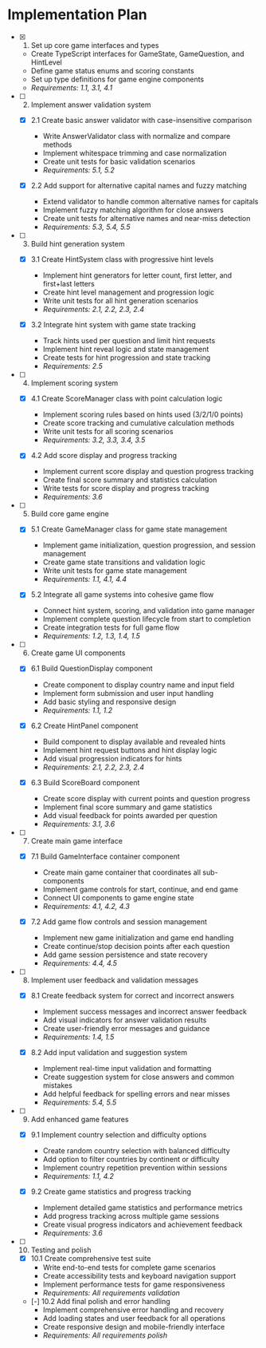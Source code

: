 # Implementation Plan

- [x] 1. Set up core game interfaces and types
  - Create TypeScript interfaces for GameState, GameQuestion, and HintLevel
  - Define game status enums and scoring constants
  - Set up type definitions for game engine components
  - _Requirements: 1.1, 3.1, 4.1_

- [ ] 2. Implement answer validation system
  - [x] 2.1 Create basic answer validator with case-insensitive comparison
    - Write AnswerValidator class with normalize and compare methods
    - Implement whitespace trimming and case normalization
    - Create unit tests for basic validation scenarios
    - _Requirements: 5.1, 5.2_

  - [x] 2.2 Add support for alternative capital names and fuzzy matching
    - Extend validator to handle common alternative names for capitals
    - Implement fuzzy matching algorithm for close answers
    - Create unit tests for alternative names and near-miss detection
    - _Requirements: 5.3, 5.4, 5.5_

- [ ] 3. Build hint generation system
  - [x] 3.1 Create HintSystem class with progressive hint levels
    - Implement hint generators for letter count, first letter, and first+last letters
    - Create hint level management and progression logic
    - Write unit tests for all hint generation scenarios
    - _Requirements: 2.1, 2.2, 2.3, 2.4_

  - [x] 3.2 Integrate hint system with game state tracking
    - Track hints used per question and limit hint requests
    - Implement hint reveal logic and state management
    - Create tests for hint progression and state tracking
    - _Requirements: 2.5_

- [ ] 4. Implement scoring system
  - [x] 4.1 Create ScoreManager class with point calculation logic
    - Implement scoring rules based on hints used (3/2/1/0 points)
    - Create score tracking and cumulative calculation methods
    - Write unit tests for all scoring scenarios
    - _Requirements: 3.2, 3.3, 3.4, 3.5_

  - [x] 4.2 Add score display and progress tracking
    - Implement current score display and question progress tracking
    - Create final score summary and statistics calculation
    - Write tests for score display and progress tracking
    - _Requirements: 3.6_

- [ ] 5. Build core game engine
  - [x] 5.1 Create GameManager class for game state management
    - Implement game initialization, question progression, and session management
    - Create game state transitions and validation logic
    - Write unit tests for game state management
    - _Requirements: 1.1, 4.1, 4.4_

  - [x] 5.2 Integrate all game systems into cohesive game flow
    - Connect hint system, scoring, and validation into game manager
    - Implement complete question lifecycle from start to completion
    - Create integration tests for full game flow
    - _Requirements: 1.2, 1.3, 1.4, 1.5_

- [ ] 6. Create game UI components
  - [x] 6.1 Build QuestionDisplay component
    - Create component to display country name and input field
    - Implement form submission and user input handling
    - Add basic styling and responsive design
    - _Requirements: 1.1, 1.2_

  - [x] 6.2 Create HintPanel component
    - Build component to display available and revealed hints
    - Implement hint request buttons and hint display logic
    - Add visual progression indicators for hints
    - _Requirements: 2.1, 2.2, 2.3, 2.4_

  - [x] 6.3 Build ScoreBoard component
    - Create score display with current points and question progress
    - Implement final score summary and game statistics
    - Add visual feedback for points awarded per question
    - _Requirements: 3.1, 3.6_

- [ ] 7. Create main game interface
  - [x] 7.1 Build GameInterface container component
    - Create main game container that coordinates all sub-components
    - Implement game controls for start, continue, and end game
    - Connect UI components to game engine state
    - _Requirements: 4.1, 4.2, 4.3_

  - [x] 7.2 Add game flow controls and session management
    - Implement new game initialization and game end handling
    - Create continue/stop decision points after each question
    - Add game session persistence and state recovery
    - _Requirements: 4.4, 4.5_

- [ ] 8. Implement user feedback and validation messages
  - [x] 8.1 Create feedback system for correct and incorrect answers
    - Implement success messages and incorrect answer feedback
    - Add visual indicators for answer validation results
    - Create user-friendly error messages and guidance
    - _Requirements: 1.4, 1.5_

  - [x] 8.2 Add input validation and suggestion system
    - Implement real-time input validation and formatting
    - Create suggestion system for close answers and common mistakes
    - Add helpful feedback for spelling errors and near misses
    - _Requirements: 5.4, 5.5_

- [ ] 9. Add enhanced game features
  - [x] 9.1 Implement country selection and difficulty options
    - Create random country selection with balanced difficulty
    - Add option to filter countries by continent or difficulty
    - Implement country repetition prevention within sessions
    - _Requirements: 1.1, 4.2_

  - [x] 9.2 Create game statistics and progress tracking
    - Implement detailed game statistics and performance metrics
    - Add progress tracking across multiple game sessions
    - Create visual progress indicators and achievement feedback
    - _Requirements: 3.6_

- [ ] 10. Testing and polish
  - [x] 10.1 Create comprehensive test suite
    - Write end-to-end tests for complete game scenarios
    - Create accessibility tests and keyboard navigation support
    - Implement performance tests for game responsiveness
    - _Requirements: All requirements validation_

  - [-] 10.2 Add final polish and error handling
    - Implement comprehensive error handling and recovery
    - Add loading states and user feedback for all operations
    - Create responsive design and mobile-friendly interface
    - _Requirements: All requirements polish_